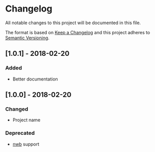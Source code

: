 # Changelog

All notable changes to this project will be documented in this file.

The format is based on [Keep a Changelog](http://keepachangelog.com/en/1.0.0/)
and this project adheres to [Semantic Versioning](http://semver.org/spec/v2.0.0.html).

## [1.0.1] - 2018-02-20
### Added
- Better documentation

## [1.0.0] - 2018-02-20
### Changed
- Project name
### Deprecated
- [nwb](https://github.com/insin/nwb) support
